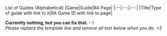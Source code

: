 List of Guides (Alphabetical) 
|Game|Guide|RA Page|
|:--|:--:|:--:|
|Title|Type of guide with link to it|RA Game ID with link to page|

**Currently nothing, but you can fix that.** \:\-\)  
_Please replace the template line and remove all text below when you do. \<3_